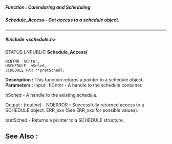 ##### Function : Calendaring and Scheduling
##### Schedule_Access - Get access to a schedule object.
---
##### #include <schedule.h>
STATUS LNPUBLIC **Schedule_Access(**

	HCNTNR  hCntnr,
	HSCHEDULE  hSched,
	SCHEDULE FAR **pretSched);
**Description :**
This function returns a pointer to a schedule object.
**Parameters :**
Input :
hCntnr  -  A handle to the schedule container.

hSched  -  A handle to the existing schedule.

Output :
(routine)  -  NOERROR - Successfully returned access to a SCHEDULE object.
ERR_xxx (See ERR_xxx for possible values).


pretSched  -  Returns a pointer to a SCHEDULE structure.

**See Also :**
[](D:/md_files/.md)
---
